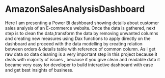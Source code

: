 # AmazonSalesAnalysisDashboard
Here I am presenting a Power Bi dashboard showing details about customer sales analysis of an E-commerce website.
Once the data is gathered, next step is to clean the data,transform the data by removing unwanted columns and creating new measures using Dax functions to apply directly on the dashboard and proceed with the data modelling by creating relation between orders & details table with reference of common column.
As i get raw data so data cleaning is a very important step in this project because it deals with majority of issues , because if you give clean and readable data it became very easy for developer to build interactive dashboard with ease and get best insights of business.
